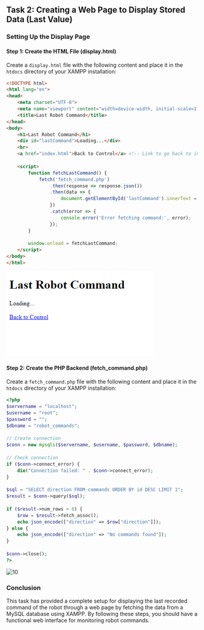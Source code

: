 
## Task 2: Creating a Web Page to Display Stored Data (Last Value)

### Setting Up the Display Page

#### Step 1: Create the HTML File (display.html)
Create a `display.html` file with the following content and place it in the `htdocs` directory of your XAMPP installation:
```html
<!DOCTYPE html>
<html lang="en">
<head>
    <meta charset="UTF-8">
    <meta name="viewport" content="width=device-width, initial-scale=1.0">
    <title>Last Robot Command</title>
</head>
<body>
    <h1>Last Robot Command</h1>
    <div id="lastCommand">Loading...</div>
    <br>
    <a href="index.html">Back to Control</a> <!-- Link to go back to index.html for control -->

    <script>
        function fetchLastCommand() {
            fetch('fetch_command.php')
                .then(response => response.json())
                .then(data => {
                    document.getElementById('lastCommand').innerText = data.direction;
                })
                .catch(error => {
                    console.error('Error fetching command:', error);
                });
        }

        window.onload = fetchLastCommand;
    </script>
</body>
</html>

```
![10](img/10.PNG)


#### Step 2: Create the PHP Backend (fetch_command.php)
Create a `fetch_command.php` file with the following content and place it in the `htdocs` directory of your XAMPP installation:
```php
<?php
$servername = "localhost";
$username = "root";
$password = "";
$dbname = "robot_commands";

// Create connection
$conn = new mysqli($servername, $username, $password, $dbname);

// Check connection
if ($conn->connect_error) {
    die("Connection failed: " . $conn->connect_error);
}

$sql = "SELECT direction FROM commands ORDER BY id DESC LIMIT 1";
$result = $conn->query($sql);

if ($result->num_rows > 0) {
    $row = $result->fetch_assoc();
    echo json_encode(["direction" => $row["direction"]]);
} else {
    echo json_encode(["direction" => "No commands found"]);
}

$conn->close();
?>
```


![10](img/10.gif)

### Conclusion
This task has provided a complete setup for displaying the last recorded command of the robot through a web page by fetching the data from a MySQL database using XAMPP. By following these steps, you should have a functional web interface for monitoring robot commands.
